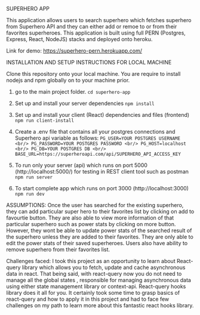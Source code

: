 SUPERHERO APP

This application allows users to search superhero which fetches superhero from Superhero API and they can either add or remoe to or from their favorites superheroes. This application is built using full PERN (Postgres, Express, React, NodeJS) stacks and deployed onto heroku.

Link for demo: https://superhero-pern.herokuapp.com/

INSTALLATION AND SETUP INSTRUCTIONS FOR LOCAL MACHINE

Clone this repository onto your local machine. You are require to install nodejs and npm globally on to your machine prior.

1. go to the main project folder.
   `cd superhero-app`

2. Set up and install your server dependencies
   `npm install`

3. Set up and install your client (React) dependencies and files (frontend)
   `npm run client-install`

4. Create a .env file that contains all your postgres connections and Superhero api variable as follows:
   ` PG_USER=YOUR POSTGRES USERNAME <br/> PG_PASSWORD=YOUR POSTGRES PASSWORD <br/> PG_HOST=localhost <br/> PG_DB=YOUR POSTGRES DB <br/> BASE_URL=https://superheroapi.com/api/SUPERHERO_API_ACCESS_KEY `

5. To run only your server (api) which runs on port 5000 (http://localhost:5000/) for testing in REST client tool such as postman
   `npm run server`

6. To start complete app which runs on port 3000 (http://localhost:3000)
   `npm run dev`

ASSUMPTIONS:
Once the user has searched for the existing superhero, they can add particular super hero to their favorites list by clicking on add to favourtie button. They are also able to view more information of that particular superhero such as power stats by clicking on more button. However, they wont be able to update power stats of the searched result of the superhero unless they are added to their favorites. They are only able to edit the power stats of their saved superheroes.
Users also have ability to remove superhero from their favorites list.

Challenges faced:
I took this project as an opportunity to learn about React-query library which allows you to fetch, update and cache asynchronous data in react. That being said, with react-query now you do not need to manage all the global states , responsible for managing asynchronous data using either state management library or context-api. React-query hooks library does it all for you. It certainly took some time to grasp basics of react-query and how to apply it in this project and had to face few challenges on my path to learn more about this fantastic react hooks library.
